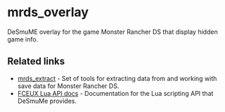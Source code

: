 # mrds_overlay
DeSmuME overlay for the game Monster Rancher DS that display hidden game info.

## Related links
* [mrds_extract](https://github.com/ExcaliburZero/mrds_extract) - Set of tools for extracting data from and working with save data for Monster Rancher DS. 
* [FCEUX Lua API docs](https://fceux.com/web/help/LuaScripting.html) - Documentation for the Lua scripting API that DeSmuMe provides.